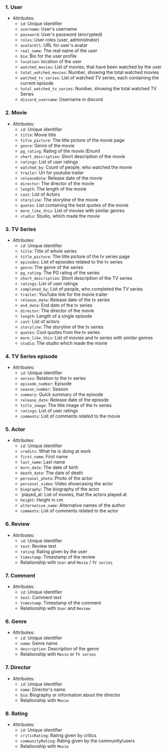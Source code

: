 ### 1. User
- Attributes:
    - `id`: Unique identifier
    - `username`: User's username
    - `password`: User's password (encrypted)
    - `roles`: User roles (user, administrator)
    - `avatarUrl`: URL for user's avatar
    - `real_name`: The real name of the user
    - `bio`: Bio for the user profile
    - `location`: location of the user
    - `watched_movies`: List of movies, that have been watched by the user
    - `total_watched_movies`: Number, showing the total watched movies
    - `watched_tv_series`: List of watched TV series, each containing the current episode
    - `total_watched_tv_series`: Number, showing the total watched TV Series
    - `discord_username`: Username in discord

### 2. Movie
- Attributes:
    - `id`: Unique identifier
    - `title`: Movie title
    - `title_picture`: The title picture of the movie page 
    - `genre`: Genre of the movie
    - `pg_rating`: Rating of the movie (Enum)
    - `short_description`: Short description of the movie
    - `ratings`: List of user ratings
    - `watched_by`: Count of people, who watched the movie
    - `trailer`: Url for youtube trailer
    - `releaseDate`: Release date of the movie
    - `director`: The director of the movie
    - `length`: The length of the movie
    - `cast`: List of Actors
    - `storyline`: The storyline of the movie
    - `quotes`: List containing the best quotes of the movie
    - `more_like_this`: List of movies with similar genres
    - `studio`: Studio, which made the movie

### 3. TV Series
- Attributes:
    - `id`: Unique identifier
    - `title`: Title of whole series
    - `title_picture`: The title picture of the tv series page 
    - `episodes`: List of episodes related to the tv series
    - `genre`: The genre of the series
    - `pg_rating`: The PG rating of the series
    - `short_description`: Short description of the TV series
    - `ratings`: List of user ratings
    - `completed_by`: List of people, who completed the TV series
    - `trailer`: YouTube link for the movie trailer
    - `release_date`: Release date of the tv series
    - `end_date`: End date of the tv series
    - `director`: The director of the movie
    - `length`: Length of a single episode
    - `cast`: List of actors
    - `storyline`: The storyline of the tv series
    - `quotes`: Cool quotes from the tv series
    - `more_like_this`: List of movies and tv series with similar genres
    - `studio`: The studio which made the movie

### 4. TV Series episode
- Attributes:
    - `id`: Unique identifier
    - `series`: Relation to the tv series
    - `episode_number`: Episode
    - `season_number`: Season
    - `summary`: Quick summary of the episode
    - `release_date`: Release date of the episode
    - `title_image`: The title image of the tv series
    - `ratings`: List of user ratings
    - `comments`: List of comments related to the movie

### 5. Actor
- Attributes:
    - `id`: Unique identifier
    - `credits`: What he is doing at work
    - `first_name`: First name
    - `last_name`: Last name
    - `born_date`: The date of birth
    - `death_date`: The date of death
    - `personal_photo`: Photo of the actor
    - `personal_video`: Video showcasing the actor
    - `biography`: The biography of the actor
    - `played_at: List of movies, that the actors played at
    - `height`: Height in cm
    - `alternative_name`: Alternative names of the author
    - `comments`: List of comments related to the actor

### 6. Review
- Attributes:
    - `id`: Unique identifier
    - `text`: Review text
    - `rating`: Rating given by the user
    - `timestamp`: Timestamp of the review
    - Relationship with `User` and `Movie` / `TV series`

### 7. Comment
- Attributes:
    - `id`: Unique identifier
    - `text`: Comment text
    - `timestamp`: Timestamp of the comment
    - Relationship with `User` and `Review`

### 6. Genre 
- Attributes:
    - `id`: Unique identifier
    - `name`: Genre name
    - `description`: Description of the genre
    - Relationship with `Movie` or `TV series`

### 7. Director
- Attributes:
    - `id`: Unique identifier
    - `name`: Director's name
    - `bio`: Biography or information about the director
    - Relationship with `Movie`

### 8. Rating
- Attributes:
    - `id`: Unique identifier
    - `criticRating`: Rating given by critics
    - `communityRating`: Rating given by the community/users
    - Relationship with `Movie`